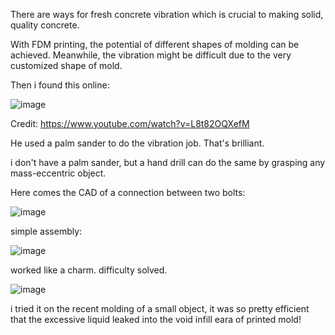 There are ways for fresh concrete vibration which is crucial to making solid, quality concrete. 

With FDM printing, the potential of different shapes of molding can be achieved. Meanwhile, the vibration might be difficult due to the very customized shape of mold. 

Then i found this online: 

![image](https://github.com/user-attachments/assets/3d8f6d60-710a-49d2-8c70-a39f043fd970)

Credit: https://www.youtube.com/watch?v=L8t82OQXefM 

He used a palm sander to do the vibration job. That's brilliant. 

i don't have a palm sander, but a hand drill can do the same by grasping any mass-eccentric object. 

Here comes the CAD of a connection between two bolts: 

![image](https://github.com/user-attachments/assets/98e7e853-b257-42f3-8a77-55617f18c06f)

simple assembly: 

![image](https://github.com/user-attachments/assets/4f689698-96f0-4ee3-9227-40d7042faafe)

worked like a charm. difficulty solved. 

![image](https://github.com/user-attachments/assets/b301b876-c55b-48a5-ab1b-02cc61675c54)

i tried it on the recent molding of a small object, it was so pretty efficient that the excessive liquid leaked into the void infill eara of printed mold! 

